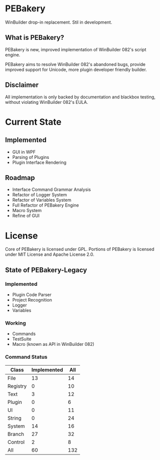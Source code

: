# PEBakery
WinBuilder drop-in replacement. Stil in development.

## What is PEBakery?
PEBakery is new, improved implementation of WinBuilder 082's script engine.

PEBakery aims to resolve WinBuilder 082's abandoned bugs, provide improved support for Unicode, more plugin developer friendly builder.

## Disclaimer
All implementation is only backed by documentation and blackbox testing, without violating WinBuilder 082's EULA.

# Current State
## Implemented
- GUI in WPF
- Parsing of Plugins
- Plugin Interface Rendering

## Roadmap
- Interface Command Grammar Analysis
- Refactor of Logger System
- Refactor of Variables System
- Full Refactor of PEBakery Engine
- Macro System
- Refine of GUI

# 


# License
Core of PEBakery is licensed under GPL.
Portions of PEBakery is licensed under MIT License and Apache License 2.0.

## State of PEBakery-Legacy
### Implemented
- Plugin Code Parser
- Project Recognition
- Logger
- Variables

### Working
- Commands
- TestSuite
- Macro (known as API in WinBuilder 082)

### Command Status
|   Class  | Implemented | All |
|----------|-------------|-----|
| File     | 13 | 14  |
| Registry | 0  | 10  |
| Text     | 3  | 12  |
| Plugin   | 0  | 6   |
| UI       | 0  | 11  |
| String   | 0  | 24  |
| System   | 14 | 16  |
| Branch   | 27 | 32  |
| Control  | 2  | 8   |
| All      | 60 | 132 |
